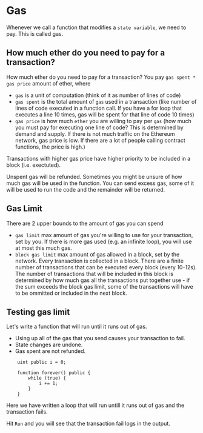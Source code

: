 # Gas

Whenever we call a function that modifies a `state variable`, we need to pay. This is called gas.

## How much ether do you need to pay for a transaction?
How much ether do you need to pay for a transaction?
You pay `gas spent * gas price` amount of ether, where

- `gas` is a unit of computation (think of it as number of lines of code)
- `gas spent` is the total amount of `gas` used in a transaction (like number of lines of code executed in a function call. If you have a for loop that executes a line 10 times, gas will be spent for that line of code 10 times)
- `gas price` is how much `ether` you are willing to pay per `gas` (how much you must pay for executing one line of code? This is determined by demand and supply. If there is not much traffic on the Ethereum network, gas price is low. If there are a lot of people calling contract functions, the price is high.)

Transactions with higher gas price have higher priority to be included in a block (i.e. exectuted).

Unspent gas will be refunded. Sometimes you might be unsure of how much gas will be used in the function. You can send excess gas, some of it will be used to run the code and the remainder will be returned.

## Gas Limit

There are 2 upper bounds to the amount of gas you can spend

- `gas limit` max amount of gas you're willing to use for your transaction, set by you. If there is more gas used (e.g. an infinite loop), you will use at most this much gas.
- `block gas limit` max amount of gas allowed in a block, set by the network. Every transaction is collected in a block. There are a finite number of transactions that can be executed every block (every 10-12s). The number of transactions that will be included in this block is determined by how much gas all the transactions put together use - if the sum exceeds the block gas limit, some of the transactions will have to be ommitted or included in the next block.

## Testing gas limit

Let's write a function that will run until it runs out of gas.

- Using up all of the gas that you send causes your transaction to fail.
- State changes are undone.
- Gas spent are not refunded.

```
    uint public i = 0;

    function forever() public {
        while (true) {
            i += 1;
        }
    }
```

Here we have written a loop that will run untill it runs out of gas and the transaction fails.

Hit `Run` and you will see that the transaction fail logs in the output.

